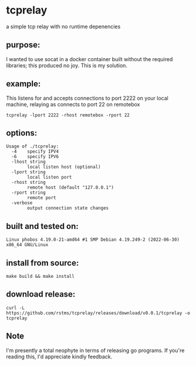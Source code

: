 # tcprelay

a simple tcp relay with no runtime depenencies 

## purpose:
I wanted to use socat in a docker container built without the required libraries; this produced no joy.  This is my solution.

## example:
This listens for and accepts connections to port 2222 on your local machine, relaying as connects to port 22 on remotebox
```
tcprelay -lport 2222 -rhost remotebox -rport 22
```

## options:
```
Usage of ./tcprelay:
  -4	specify IPV4
  -6	specify IPV6
  -lhost string
    	local listen host (optional)
  -lport string
    	local listen port
  -rhost string
    	remote host (default "127.0.0.1")
  -rport string
    	remote port
  -verbose
    	output connection state changes
```

## built and tested on: 
```
Linux phobos 4.19.0-21-amd64 #1 SMP Debian 4.19.249-2 (2022-06-30) x86_64 GNU/Linux
```

## install from source:
```
make build && make install
```

## download release:
```
curl -L https://github.com/rstms/tcprelay/releases/download/v0.0.1/tcprelay -o tcprelay
```

## Note
I'm presently a total neophyte in terms of releasing go programs.  If you're reading this, I'd appreciate kindly feedback.

